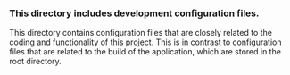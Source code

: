 ### This directory includes development configuration files.

This directory contains configuration files that are closely
related to the coding and functionality of this project.
This is in contrast to configuration files that are related
to the build of the application, which are stored in the root
directory.

